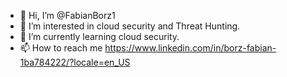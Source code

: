 - 👋 Hi, I’m @FabianBorz1
- 👀 I’m interested in cloud security and Threat Hunting.
- 🌱 I’m currently learning cloud security.
- 📫 How to reach me https://www.linkedin.com/in/borz-fabian-1ba784222/?locale=en_US


